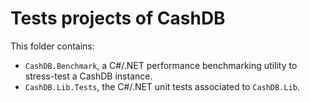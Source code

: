 # Tests projects of CashDB

This folder contains:

* `CashDB.Benchmark`, a C#/.NET performance benchmarking utility to stress-test a CashDB instance.
* `CashDB.Lib.Tests`, the C#/.NET unit tests associated to `CashDB.Lib`.
